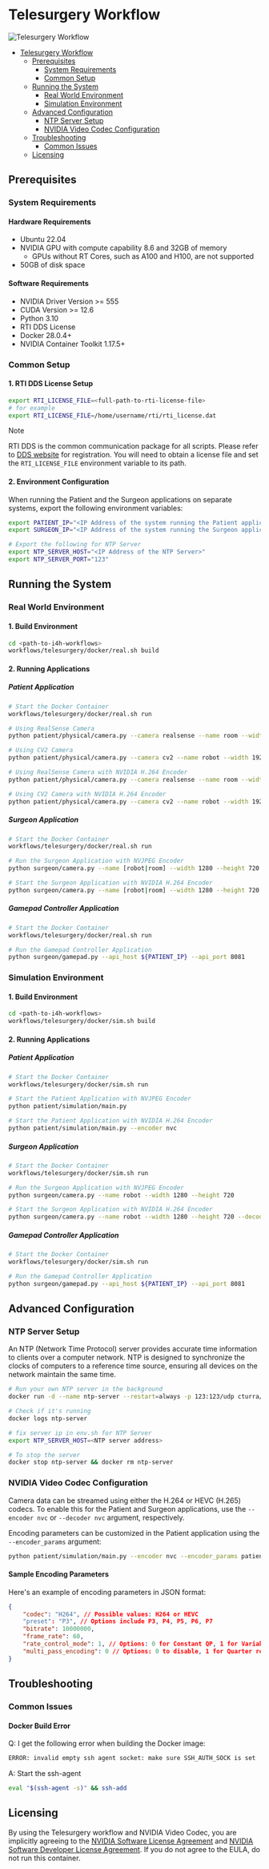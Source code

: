 # Telesurgery Workflow

![Telesurgery Workflow](../../docs/source/telesurgery_workflow.jpg)


- [Telesurgery Workflow](#telesurgery-workflow)
  - [Prerequisites](#prerequisites)
    - [System Requirements](#system-requirements)
    - [Common Setup](#common-setup)
  - [Running the System](#running-the-system)
    - [Real World Environment](#real-world-environment)
    - [Simulation Environment](#simulation-environment)
  - [Advanced Configuration](#advanced-configuration)
    - [NTP Server Setup](#ntp-server-setup)
    - [NVIDIA Video Codec Configuration](#nvidia-video-codec-configuration)
  - [Troubleshooting](#troubleshooting)
    - [Common Issues](#common-issues)
  - [Licensing](#licensing)


## Prerequisites

### System Requirements

#### Hardware Requirements
- Ubuntu 22.04
- NVIDIA GPU with compute capability 8.6 and 32GB of memory
   - GPUs without RT Cores, such as A100 and H100, are not supported
- 50GB of disk space

#### Software Requirements
- NVIDIA Driver Version >= 555
- CUDA Version >= 12.6
- Python 3.10
- RTI DDS License
- Docker 28.0.4+
- NVIDIA Container Toolkit 1.17.5+

### Common Setup

#### 1. RTI DDS License Setup
```bash
export RTI_LICENSE_FILE=<full-path-to-rti-license-file>
# for example
export RTI_LICENSE_FILE=/home/username/rti/rti_license.dat
```

> [!Note]
> RTI DDS is the common communication package for all scripts. Please refer to [DDS website](https://www.rti.com/products) for registration. You will need to obtain a license file and set the `RTI_LICENSE_FILE` environment variable to its path.

#### 2. Environment Configuration
When running the Patient and the Surgeon applications on separate systems, export the following environment variables:

```bash
export PATIENT_IP="<IP Address of the system running the Patient application>"
export SURGEON_IP="<IP Address of the system running the Surgeon application>"

# Export the following for NTP Server
export NTP_SERVER_HOST="<IP Address of the NTP Server>"
export NTP_SERVER_PORT="123"
```

## Running the System

### Real World Environment

#### 1. Build Environment
```bash
cd <path-to-i4h-workflows>
workflows/telesurgery/docker/real.sh build
```

#### 2. Running Applications

##### Patient Application
```bash
# Start the Docker Container
workflows/telesurgery/docker/real.sh run

# Using RealSense Camera
python patient/physical/camera.py --camera realsense --name room --width 1280 --height 720

# Using CV2 Camera
python patient/physical/camera.py --camera cv2 --name robot --width 1920 --height 1080

# Using RealSense Camera with NVIDIA H.264 Encoder
python patient/physical/camera.py --camera realsense --name room --width 1280 --height 720 --encoder nvc

# Using CV2 Camera with NVIDIA H.264 Encoder
python patient/physical/camera.py --camera cv2 --name robot --width 1920 --height 1080 --encoder nvc
```

##### Surgeon Application
```bash
# Start the Docker Container
workflows/telesurgery/docker/real.sh run

# Run the Surgeon Application with NVJPEG Encoder
python surgeon/camera.py --name [robot|room] --width 1280 --height 720

# Start the Surgeon Application with NVIDIA H.264 Encoder
python surgeon/camera.py --name [robot|room] --width 1280 --height 720 --decoder nvc
```

##### Gamepad Controller Application
```bash
# Start the Docker Container
workflows/telesurgery/docker/real.sh run

# Run the Gamepad Controller Application
python surgeon/gamepad.py --api_host ${PATIENT_IP} --api_port 8081
```

### Simulation Environment

#### 1. Build Environment
```bash
cd <path-to-i4h-workflows>
workflows/telesurgery/docker/sim.sh build
```

#### 2. Running Applications

##### Patient Application
```bash
# Start the Docker Container
workflows/telesurgery/docker/sim.sh run

# Start the Patient Application with NVJPEG Encoder
python patient/simulation/main.py

# Start the Patient Application with NVIDIA H.264 Encoder
python patient/simulation/main.py --encoder nvc
```

##### Surgeon Application
```bash
# Start the Docker Container
workflows/telesurgery/docker/sim.sh run

# Run the Surgeon Application with NVJPEG Encoder
python surgeon/camera.py --name robot --width 1280 --height 720

# Start the Surgeon Application with NVIDIA H.264 Encoder
python surgeon/camera.py --name robot --width 1280 --height 720 --decoder nvc 2> /dev/null
```

##### Gamepad Controller Application
```bash
# Start the Docker Container
workflows/telesurgery/docker/sim.sh run

# Run the Gamepad Controller Application
python surgeon/gamepad.py --api_host ${PATIENT_IP} --api_port 8081
```

## Advanced Configuration

### NTP Server Setup
An NTP (Network Time Protocol) server provides accurate time information to clients over a computer network. NTP is designed to synchronize the clocks of computers to a reference time source, ensuring all devices on the network maintain the same time.

```bash
# Run your own NTP server in the background
docker run -d --name ntp-server --restart=always -p 123:123/udp cturra/ntp

# Check if it's running
docker logs ntp-server

# fix server ip in env.sh for NTP Server
export NTP_SERVER_HOST=<NTP server address>

# To stop the server
docker stop ntp-server && docker rm ntp-server
```

### NVIDIA Video Codec Configuration

Camera data can be streamed using either the H.264 or HEVC (H.265) codecs. To enable this for the Patient and Surgeon applications, use the `--encoder nvc` or `--decoder nvc` argument, respectively.

Encoding parameters can be customized in the Patient application using the `--encoder_params` argument:

```bash
python patient/simulation/main.py --encoder nvc --encoder_params patient/nvc_encoder_params.json
```

#### Sample Encoding Parameters
Here's an example of encoding parameters in JSON format:

```json
{
    "codec": "H264", // Possible values: H264 or HEVC
    "preset": "P3", // Options include P3, P4, P5, P6, P7
    "bitrate": 10000000,
    "frame_rate": 60,
    "rate_control_mode": 1, // Options: 0 for Constant QP, 1 for Variable bitrate, 2 for Constant bitrate
    "multi_pass_encoding": 0 // Options: 0 to disable, 1 for Quarter resolution, 2 for Full resolution
}
```

## Troubleshooting

### Common Issues

#### Docker Build Error
Q: I get the following error when building the Docker image:
```bash
ERROR: invalid empty ssh agent socket: make sure SSH_AUTH_SOCK is set
```

A: Start the ssh-agent
```bash
eval "$(ssh-agent -s)" && ssh-add
```

## Licensing

By using the Telesurgery workflow and NVIDIA Video Codec, you are implicitly agreeing to the [NVIDIA Software License Agreement](https://www.nvidia.com/en-us/agreements/enterprise-software/nvidia-software-license-agreement/) and [NVIDIA Software Developer License Agreement](https://developer.download.nvidia.com/designworks/DesignWorks_SDKs_Samples_Tools_License_distrib_use_rights_2017_06_13.pdf?t=eyJscyI6InJlZiIsImxzZCI6IlJFRi1zZWFyY2guYnJhdmUuY29tLyJ9). If you do not agree to the EULA, do not run this container.
